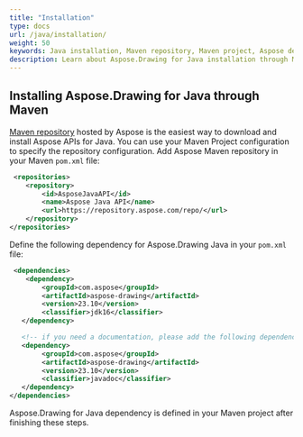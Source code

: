 ```yaml
---
title: "Installation"
type: docs
url: /java/installation/
weight: 50
keywords: Java installation, Maven repository, Maven project, Aspose dependency, pom.xml
description: Learn about Aspose.Drawing for Java installation through Maven repository and dependency definition in pom.xml Maven project file.
---
```


## **Installing Aspose.Drawing for Java through Maven**

<a href="https://repository.aspose.com/repo/com/aspose/">Maven repository</a> hosted by Aspose is the easiest way to download and install Aspose APIs for Java. You can use your Maven Project configuration to specify the repository configuration. Add Aspose Maven repository in your Maven `pom.xml` file: 

```xml
 <repositories>
    <repository>
        <id>AsposeJavaAPI</id>
        <name>Aspose Java API</name>
        <url>https://repository.aspose.com/repo/</url>
    </repository>
</repositories>
```

Define the following dependency for Aspose.Drawing Java in your `pom.xml` file:

```xml
 <dependencies>
    <dependency>
        <groupId>com.aspose</groupId>
        <artifactId>aspose-drawing</artifactId>
        <version>23.10</version>
        <classifier>jdk16</classifier>
   </dependency>

   <!-- if you need a documentation, please add the following dependency. For example it could be useful for IDE. -->
   <dependency>
        <groupId>com.aspose</groupId>
        <artifactId>aspose-drawing</artifactId>
        <version>23.10</version>
        <classifier>javadoc</classifier>
   </dependency>
</dependencies>
```

Aspose.Drawing for Java dependency is defined in your Maven project after finishing these steps.
